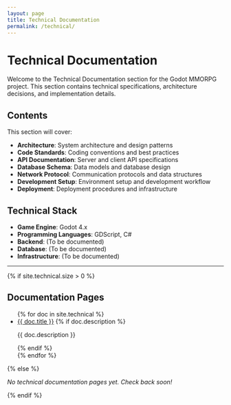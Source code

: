 ```yaml
---
layout: page
title: Technical Documentation
permalink: /technical/
---
```


# Technical Documentation

Welcome to the Technical Documentation section for the Godot MMORPG project. This section contains technical specifications, architecture decisions, and implementation details.

## Contents

This section will cover:

- **Architecture**: System architecture and design patterns
- **Code Standards**: Coding conventions and best practices
- **API Documentation**: Server and client API specifications
- **Database Schema**: Data models and database design
- **Network Protocol**: Communication protocols and data structures
- **Development Setup**: Environment setup and development workflow
- **Deployment**: Deployment procedures and infrastructure

## Technical Stack

- **Game Engine**: Godot 4.x
- **Programming Languages**: GDScript, C#
- **Backend**: (To be documented)
- **Database**: (To be documented)
- **Infrastructure**: (To be documented)

---

{% if site.technical.size > 0 %}
## Documentation Pages

<ul>
{% for doc in site.technical %}
  <li>
    <a href="{{ doc.url | relative_url }}">{{ doc.title }}</a>
    {% if doc.description %}
      <p>{{ doc.description }}</p>
    {% endif %}
  </li>
{% endfor %}
</ul>
{% else %}
<p><em>No technical documentation pages yet. Check back soon!</em></p>
{% endif %}
